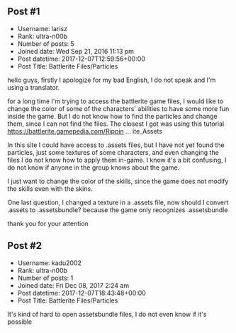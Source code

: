 ## Post #1
- Username: larisz
- Rank: ultra-n00b
- Number of posts: 5
- Joined date: Wed Sep 21, 2016 11:13 pm
- Post datetime: 2017-12-07T12:59:56+00:00
- Post Title: Battlerite Files/Particles

hello guys, firstly I apologize for my bad English, I do not speak and I'm using a translator. 

for a long time I'm trying to access the battlerite game files, I would like to change the color of some of the characters' abilities to have some more fun inside the game. But I do not know how to find the particles and change them, since I can not find the files. The closest I got was using this tutorial
https://battlerite.gamepedia.com/Rippin ... ite_Assets

 

In this site I could have access to .assets files, but I have not yet found the particles, just some textures of some characters, and even changing the files I do not know how to apply them in-game. I know it's a bit confusing, I do not know if anyone in the group knows about the game.

I just want to change the color of the skills, since the game does not modify the skills even with the skins.

One last question, I changed a texture in a .assets file, now should I convert .assets to .assetsbundle? because the game only recognizes .assetsbundle


thank you for your attention
## Post #2
- Username: kadu2002
- Rank: ultra-n00b
- Number of posts: 1
- Joined date: Fri Dec 08, 2017 2:24 am
- Post datetime: 2017-12-07T18:43:48+00:00
- Post Title: Battlerite Files/Particles

It's kind of hard to open assetsbundle files, I do not even know if it's possible
